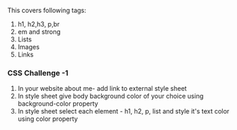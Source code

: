 This covers following tags:

1. h1, h2,h3, p,br
2. em and strong 
3. Lists
4. Images
5. Links

### CSS Challenge -1

1. In your website about me- add link to external style sheet
2. In style sheet give body background color of your choice using background-color property
3. In style sheet select each element - h1, h2, p, list and style it's text color using color property
